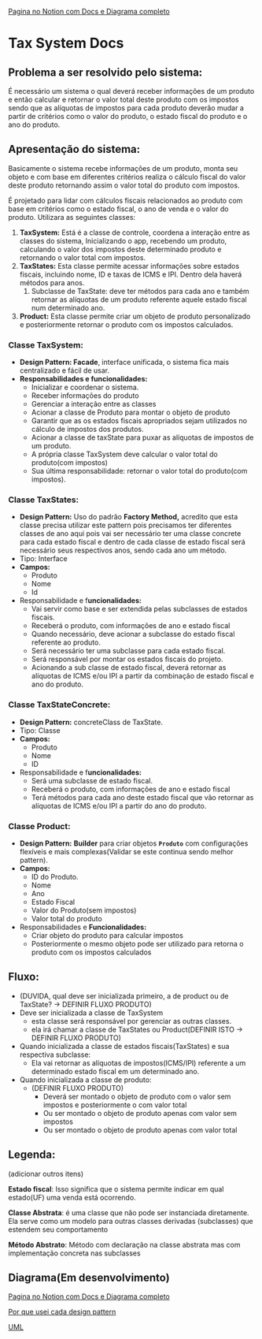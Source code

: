 [Pagina no Notion com Docs e Diagrama completo](https://insidious-debt-983.notion.site/Diagrama-146c66b842674dc0bf4579eb2d309843)

# Tax System Docs

## Problema a ser resolvido pelo sistema:

É necessário um sistema o qual deverá receber informações de um produto e então calcular e retornar o valor total deste produto com os impostos sendo que as alíquotas de impostos para cada produto deverão mudar a partir de critérios como o valor do produto, o estado fiscal do produto e o ano do produto.

## Apresentação do sistema:

Basicamente o sistema recebe informações de um produto, monta seu objeto e com base em diferentes critérios realiza o cálculo fiscal do valor deste produto retornando assim o valor total do produto com impostos.

É projetado para lidar com cálculos fiscais relacionados ao produto com base em critérios como o estado fiscal, o ano de venda e o valor do produto. Utilizara as seguintes classes:

1. **TaxSystem:** Está é a classe de controle, coordena a interação entre as classes do sistema, Inicializando o app, recebendo um produto, calculando o valor dos impostos deste determinado produto e retornando o valor total com impostos.
2. **TaxStates:** Esta classe permite acessar informações sobre estados fiscais, incluindo nome, ID e taxas de ICMS e IPI. Dentro dela haverá métodos para anos.
    1. Subclasse de TaxState: deve ter métodos para cada ano e também retornar as alíquotas de um produto referente aquele estado fiscal num determinado ano.
3. **Product:** Esta classe permite criar um objeto de produto personalizado e posteriormente retornar o produto com os impostos calculados.

### **Classe TaxSystem:**

- **Design Pattern: Facade**, interface unificada, o sistema fica mais centralizado e fácil de usar.
- **Responsabilidades e funcionalidades:**
    - Inicializar e coordenar o sistema.
    - Receber informações do produto
    - Gerenciar a interação entre as classes
    - Acionar a classe de Produto para montar o objeto de produto
    - Garantir que as os estados fiscais apropriados sejam utilizados no cálculo de impostos dos produtos.
    - Acionar a classe de taxState para puxar as alíquotas de impostos de um produto.
    - A própria classe TaxSystem deve calcular o valor total do produto(com impostos)
    - Sua última responsabilidade: retornar o valor total do produto(com impostos).

### **Classe TaxStates:**

- **Design Pattern:**  Uso do padrão ****************************Factory Method,****************************  acredito que esta classe precisa utilizar este pattern pois precisamos ter diferentes classes de ano aqui pois vai ser necessário ter uma classe concrete para cada estado fiscal e dentro de cada classe de estado fiscal será necessário seus respectivos anos, sendo cada ano um método.
- Tipo: Interface
- **Campos:**
    - Produto
    - Nome
    - Id
- Responsabilidade e f**uncionalidades:**
    - Vai servir como base e ser extendida pelas subclasses de estados fiscais.
    - Receberá o produto, com informações de ano e estado fiscal
    - Quando necessário, deve acionar a subclasse do estado fiscal referente ao produto.
    - Será necessário ter uma subclasse para cada estado fiscal.
    - Será responsável por montar os estados fiscais do projeto.
    - Acionando a sub classe de estado fiscal, deverá retornar as alíquotas de ICMS e/ou IPI a partir da combinação de estado fiscal e ano do produto.

### Classe TaxStateConcrete:

- **Design Pattern:**  concreteClass de TaxState.
- Tipo: Classe
- **Campos:**
    - Produto
    - Nome
    - ID
- Responsabilidade e f**uncionalidades:**
    - Será uma subclasse de estado fiscal.
    - Receberá o produto, com informações de ano e estado fiscal
    - Terá métodos para cada ano deste estado fiscal que vão retornar as alíquotas de ICMS e/ou IPI a partir do ano do produto.

### **Classe Product:**

- **Design Pattern:** **Builder** para criar objetos **`Produto`** com configurações flexíveis e mais complexas(Validar se este continua sendo melhor pattern).
- **Campos:**
    - ID do Produto.
    - Nome
    - Ano
    - Estado Fiscal
    - Valor do Produto(sem impostos)
    - Valor total do produto
- Responsabilidades e **Funcionalidades:**
    - Criar objeto do produto para calcular impostos
    - Posteriormente o mesmo objeto pode ser utilizado para retorna o produto com os impostos calculados

## Fluxo:

- (DUVIDA, qual deve ser inicializada primeiro, a de product ou de TaxState? → DEFINIR FLUXO PRODUTO)
- Deve ser inicializada a classe de TaxSystem
    - esta classe será responsável por gerenciar as outras classes.
    - ela irá chamar a classe de TaxStates ou Product(DEFINIR ISTO → DEFINIR FLUXO PRODUTO)
- Quando inicializada a classe de estados fiscais(TaxStates) e sua respectiva subclasse:
    - Ela vai retornar as alíquotas de impostos(ICMS/IPI) referente a um determinado estado fiscal em um determinado ano.
- Quando inicializada a classe de produto:
    - (DEFINIR FLUXO PRODUTO)
        - Deverá ser montado o objeto de produto com o valor sem impostos e posteriormente o com valor total
        - Ou ser montado o objeto de produto apenas com valor sem impostos
        - Ou ser montado o objeto de produto apenas com valor total

## Legenda:

(adicionar outros itens)

**Estado fiscal**: Isso significa que o sistema permite indicar em qual estado(UF) uma venda está ocorrendo.

**Classe Abstrata**:  é uma classe que não pode ser instanciada diretamente. Ela serve como um modelo para outras classes derivadas (subclasses) que estendem seu comportamento

**Método Abstrato**: Método com declaração na classe abstrata mas com implementação concreta nas subclasses

## Diagrama(Em desenvolvimento)


[Pagina no Notion com Docs e Diagrama completo](https://insidious-debt-983.notion.site/Diagrama-146c66b842674dc0bf4579eb2d309843)

[Por que usei cada design pattern](https://www.notion.so/Por-que-usei-cada-design-pattern-d3dc4c940428417880dbdaeb723030a3?pvs=21)

[UML](https://www.notion.so/UML-ddaa94d1ee4442fe92b616b37a6c6620?pvs=4) 
